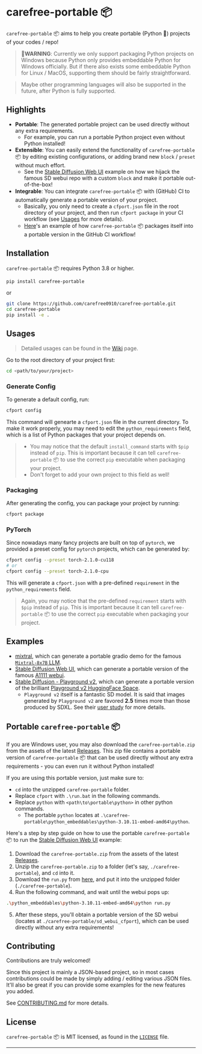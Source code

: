 # carefree-portable 📦️

`carefree-portable` 📦️ aims to help you create portable (Python 🐍) projects of your codes / repo!

> 🚨**WARNING**: Currently we only support packaging Python projects on Windows because Python only provides embeddable Python for Windows officially. But if there also exists some embeddable Python for Linux / MacOS, supporting them should be fairly straightforward.

> Maybe other programming languages will also be supported in the future, after Python is fully supported.


## Highlights

- **Portable**: The generated portable project can be used directly without any extra requirements.
  - For example, you can run a portable Python project even without Python installed!
- **Extensible**: You can easily extend the functionality of `carefree-portable` 📦️ by editing existing configurations, or adding brand new `block` / `preset` without much effort.
  - See the [Stable Diffusion Web UI](https://github.com/carefree0910/carefree-portable/blob/main/examples/sd_webui) example on how we hijack the famous SD webui repo with a custom `block` and make it portable out-of-the-box!
- **Integrable**: You can integrate `carefree-portable` 📦️ with (GitHub) CI to automatically generate a portable version of your project.
  - Basically, you only need to create a `cfport.json` file in the root directory of your project, and then run `cfport package` in your CI workflow (see [Usages](#usages) for more details).
  - [Here](https://github.com/carefree0910/carefree-portable/blob/main/.github/workflows/package.yml)'s an example of how `carefree-portable` 📦️ packages itself into a portable version in the GitHub CI workflow!


## Installation

`carefree-portable` 📦️ requires Python 3.8 or higher.

```bash
pip install carefree-portable
```

or

```bash
git clone https://github.com/carefree0910/carefree-portable.git
cd carefree-portable
pip install -e .
```


## Usages

> Detailed usages can be found in the [Wiki](https://github.com/carefree0910/carefree-portable/wiki) page.

Go to the root directory of your project first:

```bash
cd <path/to/your/project>
```

### Generate Config

To generate a default config, run:

```bash
cfport config
```

This command will genearte a `cfport.json` file in the current directory. To make it work properly, you may need to edit the `python_requirements` field, which is a list of Python packages that your project depends on.

> - You may notice that the default `install_command` starts with `$pip` instead of `pip`. This is important because it can tell `carefree-portable` 📦️ to use the correct `pip` executable when packaging your project.
> - Don't forget to add your own project to this field as well!

### Packaging

After generating the config, you can package your project by running:

```bash
cfport package
```

### PyTorch

Since nowadays many fancy projects are built on top of `pytorch`, we provided a preset config for `pytorch` projects, which can be generated by:

```bash
cfport config --preset torch-2.1.0-cu118
# or
cfport config --preset torch-2.1.0-cpu
```

This will generate a `cfport.json` with a pre-defined `requirement` in the `python_requirements` field.

> Again, you may notice that the pre-defined `requirement` starts with `$pip` instead of `pip`. This is important because it can tell `carefree-portable` 📦️ to use the correct `pip` executable when packaging your project.


## Examples

- [mixtral](https://github.com/carefree0910/carefree-portable/blob/main/examples/mixtral), which can generate a portable gradio demo for the famous [`Mixtral-8x7B` LLM](https://huggingface.co/docs/transformers/model_doc/mixtral).
- [Stable Diffusion Web UI](https://github.com/carefree0910/carefree-portable/blob/main/examples/sd_webui), which can generate a portable version of the famous [A1111 webui](https://github.com/AUTOMATIC1111/stable-diffusion-webui).
- [Stable Diffusion - Playground v2](https://github.com/carefree0910/carefree-portable/blob/main/examples/sd_playground_v2), which can generate a portable version of the brilliant [Playground v2 HuggingFace Space](https://huggingface.co/spaces/playgroundai/playground-v2).
  - `Playground v2` itself is a fantastic SD model. It is said that images generated by `Playground v2` are favored **2.5** times more than those produced by SDXL. See their [user study](https://huggingface.co/playgroundai/playground-v2-1024px-aesthetic#user-study) for more details.


## Portable `carefree-portable` 📦️

If you are Windows user, you may also download the `carefree-portable.zip` from the assets of the latest [Releases](https://github.com/carefree0910/carefree-portable/releases). This zip file contains a portable version of `carefree-portable` 📦️ that can be used directly without any extra requirements - you can even run it without Python installed!

If you are using this portable version, just make sure to:
- `cd` into the unzipped `carefree-portable` folder.
- Replace `cfport` with `.\run.bat` in the following commands.
- Replace `python` with `<path\to\portable\python>` in other python commands.
  - The portable `python` locates at `.\carefree-portable\python_embeddables\python-3.10.11-embed-amd64\python`.

Here's a step by step guide on how to use the portable `carefree-portable` 📦️ to run the [Stable Diffusion Web UI](https://github.com/carefree0910/carefree-portable/blob/main/examples/sd_webui) example:

1. Download the `carefree-portable.zip` from the assets of the latest [Releases](https://github.com/carefree0910/carefree-portable/releases).
2. Unzip the `carefree-portable.zip` to a folder (let's say, `./carefree-portable`), and `cd` into it.
3. Download the `run.py` from [here](https://github.com/carefree0910/carefree-portable/blob/main/examples/sd_webui/run.py), and put it into the unzipped folder (`./carefree-portable`).
4. Run the following command, and wait until the webui pops up:

```bash
.\python_embeddables\python-3.10.11-embed-amd64\python run.py
```

5. After these steps, you'll obtain a portable version of the SD webui (locates at `./carefree-portable/sd_webui_cfport`), which can be used directly without any extra requirements!


## Contributing

Contributions are truly welcomed!

Since this project is mainly a JSON-based project, so in most cases contributions could be made by simply adding / editing various JSON files. It'll also be great if you can provide some examples for the new features you added.

See [CONTRIBUTING.md](https://github.com/carefree0910/carefree-portable/blob/main/CONTRIBUTING.md) for more details.


## License

`carefree-portable` 📦️ is MIT licensed, as found in the [`LICENSE`](https://github.com/carefree0910/carefree-portable/blob/main/LICENSE) file.

---
